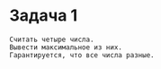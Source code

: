 # Задача 1

```
Считать четыре числа.
Вывести максимальное из них.
Гарантируется, что все числа разные.
```









